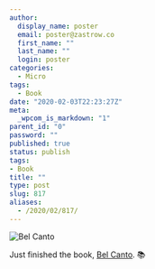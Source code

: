 ```yaml
---
author:
  display_name: poster
  email: poster@zastrow.co
  first_name: ""
  last_name: ""
  login: poster
categories:
  - Micro
tags:
  - Book
date: "2020-02-03T22:23:27Z"
meta:
  _wpcom_is_markdown: "1"
parent_id: "0"
password: ""
published: true
status: publish
tags:
- Book
title: ""
type: post
slug: 817
aliases:
  - /2020/02/817/
---
```

<p><img src="https://i.gr-assets.com/images/S/compressed.photo.goodreads.com/books/1352997328l/5826.jpg" alt="Bel Canto" /></p>
<p>Just finished the book, <a href="https://www.goodreads.com/review/show/3154406815?utm_medium=api&amp;utm_source=rss">Bel Canto</a>. 📚</p>
